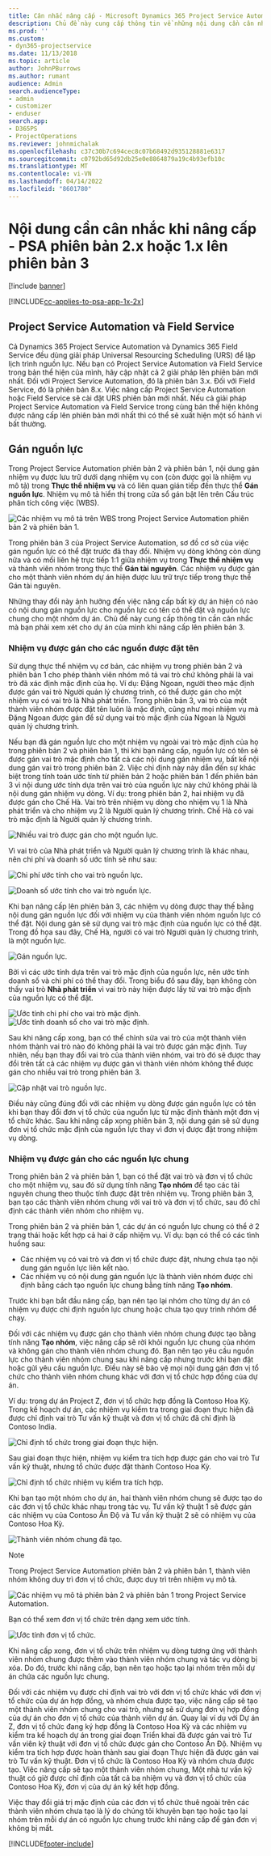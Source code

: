 ```yaml
---
title: Cân nhắc nâng cấp - Microsoft Dynamics 365 Project Service Automation phiên bản 2.x hoặc 1.x lên phiên bản 3
description: Chủ đề này cung cấp thông tin về những nội dung cần cân nhắc bạn phải thực hiện khi nâng cấp từ Project Service Automation phiên bản 2.x hoặc 1.x lên phiên bản 3.
ms.prod: ''
ms.custom:
- dyn365-projectservice
ms.date: 11/13/2018
ms.topic: article
author: JohnPBurrows
ms.author: rumant
audience: Admin
search.audienceType:
- admin
- customizer
- enduser
search.app:
- D365PS
- ProjectOperations
ms.reviewer: johnmichalak
ms.openlocfilehash: c37c30b7c694cec8c07b68492d935128881e6317
ms.sourcegitcommit: c0792bd65d92db25e0e8864879a19c4b93efb10c
ms.translationtype: MT
ms.contentlocale: vi-VN
ms.lasthandoff: 04/14/2022
ms.locfileid: "8601780"
---
```

# <a name="upgrade-considerations---psa-version-2x-or-1x-to-version-3"></a>Nội dung cần cân nhắc khi nâng cấp - PSA phiên bản 2.x hoặc 1.x lên phiên bản 3

[!include [banner](../includes/psa-now-project-operations.md)]

[!INCLUDE[cc-applies-to-psa-app-1x-2x](../includes/cc-applies-to-psa-app-1x-2x.md)]

## <a name="project-service-automation-and-field-service"></a>Project Service Automation và Field Service
Cả Dynamics 365 Project Service Automation và Dynamics 365 Field Service đều dùng giải pháp Universal Resourcing Scheduling (URS) để lập lịch trình nguồn lực. Nếu bạn có Project Service Automation và Field Service trong bản thể hiện của mình, hãy cập nhật cả 2 giải pháp lên phiên bản mới nhất. Đối với Project Service Automation, đó là phiên bản 3.x. Đối với Field Service, đó là phiên bản 8.x. Việc nâng cấp Project Service Automation hoặc Field Service sẽ cài đặt URS phiên bản mới nhất. Nếu cả giải pháp Project Service Automation và Field Service trong cùng bản thể hiện không được nâng cấp lên phiên bản mới nhất thì có thể sẽ xuất hiện một số hành vi bất thường.

## <a name="resource-assignments"></a>Gán nguồn lực
Trong Project Service Automation phiên bản 2 và phiên bản 1, nội dung gán nhiệm vụ được lưu trữ dưới dạng nhiệm vụ con (còn được gọi là nhiệm vụ mô tả) trong **Thực thể nhiệm vụ** và có liên quan gián tiếp đến thực thể **Gán nguồn lực**. Nhiệm vụ mô tả hiển thị trong cửa sổ gán bật lên trên Cấu trúc phân tích công việc (WBS).

![Các nhiệm vụ mô tả trên WBS trong Project Service Automation phiên bản 2 và phiên bản 1.](media/upgrade-line-task-01.png)

Trong phiên bản 3 của Project Service Automation, sơ đồ cơ sở của việc gán nguồn lực có thể đặt trước đã thay đổi. Nhiệm vụ dòng không còn dùng nữa và có mối liên hệ trực tiếp 1:1 giữa nhiệm vụ trong **Thực thể nhiệm vụ** và thành viên nhóm trong thực thể **Gán tài nguyên**. Các nhiệm vụ được gán cho một thành viên nhóm dự án hiện được lưu trữ trực tiếp trong thực thể Gán tài nguyên.  

Những thay đổi này ảnh hưởng đến việc nâng cấp bất kỳ dự án hiện có nào có nội dung gán nguồn lực cho nguồn lực có tên có thể đặt và nguồn lực chung cho một nhóm dự án. Chủ đề này cung cấp thông tin cần cân nhắc mà bạn phải xem xét cho dự án của mình khi nâng cấp lên phiên bản 3. 

### <a name="tasks-assigned-to-named-resources"></a>Nhiệm vụ được gán cho các nguồn được đặt tên
Sử dụng thực thể nhiệm vụ cơ bản, các nhiệm vụ trong phiên bản 2 và phiên bản 1 cho phép thành viên nhóm mô tả vai trò chứ không phải là vai trò đã xác định mặc định của họ. Ví dụ: Đặng Ngoan, người theo mặc định được gán vai trò Người quản lý chương trình, có thể được gán cho một nhiệm vụ có vai trò là Nhà phát triển. Trong phiên bản 3, vai trò của một thành viên nhóm được đặt tên luôn là mặc định, cũng như mọi nhiệm vụ mà Đặng Ngoan được gán để sử dụng vai trò mặc định của Ngoan là Người quản lý chương trình.

Nếu bạn đã gán nguồn lực cho một nhiệm vụ ngoài vai trò mặc định của họ trong phiên bản 2 và phiên bản 1, thì khi bạn nâng cấp, nguồn lực có tên sẽ được gán vai trò mặc định cho tất cả các nội dung gán nhiệm vụ, bất kể nội dung gán vai trò trong phiên bản 2. Việc chỉ định này này dẫn đến sự khác biệt trong tính toán ước tính từ phiên bản 2 hoặc phiên bản 1 đến phiên bản 3 vì nội dung ước tính dựa trên vai trò của nguồn lực này chứ không phải là nội dung gán nhiệm vụ dòng. Ví dụ: trong phiên bản 2, hai nhiệm vụ đã được gán cho Chế Hà. Vai trò trên nhiệm vụ dòng cho nhiệm vụ 1 là Nhà phát triển và cho nhiệm vụ 2 là Người quản lý chương trình. Chế Hà có vai trò mặc định là Người quản lý chương trình.

![Nhiều vai trò được gán cho một nguồn lực.](media/upgrade-multiple-roles-02.png)

Vì vai trò của Nhà phát triển và Người quản lý chương trình là khác nhau, nên chi phí và doanh số ước tính sẽ như sau:

![Chi phí ước tính cho vai trò nguồn lực.](media/upggrade-cost-estimates-03.png)

![Doanh số ước tính cho vai trò nguồn lực.](media/upgrade-sales-estimates-04.png)

Khi bạn nâng cấp lên phiên bản 3, các nhiệm vụ dòng được thay thế bằng nội dung gán nguồn lực đối với nhiệm vụ của thành viên nhóm nguồn lực có thể đặt. Nội dung gán sẽ sử dụng vai trò mặc định của nguồn lực có thể đặt. Trong đồ họa sau đây, Chế Hà, người có vai trò Người quản lý chương trình, là một nguồn lực.

![Gán nguồn lực.](media/resource-assignment-v2-05.png)

Bởi vì các ước tính dựa trên vai trò mặc định của nguồn lực, nên ước tính doanh số và chi phí có thể thay đổi. Trong biểu đồ sau đây, bạn không còn thấy vai trò **Nhà phát triển** vì vai trò này hiện được lấy từ vai trò mặc định của nguồn lực có thể đặt.

![Ước tính chi phí cho vai trò mặc định.](media/resource-assignment-cost-estimate-06.png)
![Ước tính doanh số cho vai trò mặc định.](media/resource-assignment-sales-estimate-07.png)

Sau khi nâng cấp xong, bạn có thể chỉnh sửa vai trò của một thành viên nhóm thành vai trò nào đó không phải là vai trò được gán mặc định. Tuy nhiên, nếu bạn thay đổi vai trò của thành viên nhóm, vai trò đó sẽ được thay đổi trên tất cả các nhiệm vụ được gán vì thành viên nhóm không thể được gán cho nhiều vai trò trong phiên bản 3.

![Cập nhật vai trò nguồn lực.](media/resource-role-assignment-08.png)

Điều này cũng đúng đối với các nhiệm vụ dòng được gán nguồn lực có tên khi bạn thay đổi đơn vị tổ chức của nguồn lực từ mặc định thành một đơn vị tổ chức khác. Sau khi nâng cấp xong phiên bản 3, nội dung gán sẽ sử dụng đơn vị tổ chức mặc định của nguồn lực thay vì đơn vị được đặt trong nhiệm vụ dòng.

### <a name="tasks-assigned-to-generic-resources"></a>Nhiệm vụ được gán cho các nguồn lực chung
Trong phiên bản 2 và phiên bản 1, bạn có thể đặt vai trò và đơn vị tổ chức cho một nhiệm vụ, sau đó sử dụng tính năng **Tạo nhóm** để tạo các tài nguyên chung theo thuộc tính được đặt trên nhiệm vụ. Trong phiên bản 3, bạn tạo các thành viên nhóm chung với vai trò và đơn vị tổ chức, sau đó chỉ định các thành viên nhóm cho nhiệm vụ.

Trong phiên bản 2 và phiên bản 1, các dự án có nguồn lực chung có thể ở 2 trạng thái hoặc kết hợp cả hai ở cấp nhiệm vụ. Ví dụ: bạn có thể có các tình huống sau:

- Các nhiệm vụ có vai trò và đơn vị tổ chức được đặt, nhưng chưa tạo nội dung gán nguồn lực liên kết nào.
- Các nhiệm vụ có nội dung gán nguồn lực là thành viên nhóm được chỉ định bằng cách tạo nguồn lực chung bằng tính năng **Tạo nhóm**.

Trước khi bạn bắt đầu nâng cấp, bạn nên tạo lại nhóm cho từng dự án có nhiệm vụ được chỉ định nguồn lực chung hoặc chưa tạo quy trình nhóm để chạy.

Đối với các nhiệm vụ được gán cho thành viên nhóm chung được tạo bằng tính năng **Tạo nhóm**, việc nâng cấp sẽ rời khỏi nguồn lực chung của nhóm và không gán cho thành viên nhóm chung đó. Bạn nên tạo yêu cầu nguồn lực cho thành viên nhóm chung sau khi nâng cấp nhưng trước khi bạn đặt hoặc gửi yêu cầu nguồn lực. Điều này sẽ bảo vệ mọi nội dung gán đơn vị tổ chức cho thành viên nhóm chung khác với đơn vị tổ chức hợp đồng của dự án.

Ví dụ: trong dự án Project Z, đơn vị tổ chức hợp đồng là Contoso Hoa Kỳ. Trong kế hoạch dự án, các nhiệm vụ kiểm tra trong giai đoạn thực hiện đã được chỉ định vai trò Tư vấn kỹ thuật và đơn vị tổ chức đã chỉ định là Contoso India.

![Chỉ định tổ chức trong giai đoạn thực hiện.](media/org-unit-assignment-09.png)

Sau giai đoạn thực hiện, nhiệm vụ kiểm tra tích hợp được gán cho vai trò Tư vấn kỹ thuật, nhưng tổ chức được đặt thành Contoso Hoa Kỳ.  

![Chỉ định tổ chức nhiệm vụ kiểm tra tích hợp.](media/org-unit-generate-team-10.png)

Khi bạn tạo một nhóm cho dự án, hai thành viên nhóm chung sẽ được tạo do các đơn vị tổ chức khác nhau trong tác vụ. Tư vấn kỹ thuật 1 sẽ được gán các nhiệm vụ của Contoso Ấn Độ và Tư vấn kỹ thuật 2 sẽ có nhiệm vụ của Contoso Hoa Kỳ.  

![Thành viên nhóm chung đã tạo.](media/org-unit-assignments-multiple-resources-11.png)

> [!NOTE]
> Trong Project Service Automation phiên bản 2 và phiên bản 1, thành viên nhóm không duy trì đơn vị tổ chức, được duy trì trên nhiệm vụ mô tả.

![Các nhiệm vụ mô tả phiên bản 2 và phiên bản 1 trong Project Service Automation.](media/line-tasks-12.png)

Bạn có thể xem đơn vị tổ chức trên dạng xem ước tính. 

![Ước tính đơn vị tổ chức.](media/org-unit-estimates-view-13.png)
 
Khi nâng cấp xong, đơn vị tổ chức trên nhiệm vụ dòng tương ứng với thành viên nhóm chung được thêm vào thành viên nhóm chung và tác vụ dòng bị xóa. Do đó, trước khi nâng cấp, bạn nên tạo hoặc tạo lại nhóm trên mỗi dự án chứa các nguồn lực chung.

Đối với các nhiệm vụ được chỉ định vai trò với đơn vị tổ chức khác với đơn vị tổ chức của dự án hợp đồng, và nhóm chưa được tạo, việc nâng cấp sẽ tạo một thành viên nhóm chung cho vai trò, nhưng sẽ sử dụng đơn vị hợp đồng của dự án cho đơn vị tổ chức của thành viên dự án. Quay lại ví dụ với Dự án Z, đơn vị tổ chức đang ký hợp đồng là Contoso Hoa Kỳ và các nhiệm vụ kiểm tra kế hoạch dự án trong giai đoạn Triển khai đã được gán vai trò Tư vấn viên kỹ thuật với đơn vị tổ chức được gán cho Contoso Ấn Độ. Nhiệm vụ kiểm tra tích hợp được hoàn thành sau giai đoạn Thực hiện đã được gán vai trò Tư vấn kỹ thuật. Đơn vị tổ chức là Contoso Hoa Kỳ và nhóm chưa được tạo. Việc nâng cấp sẽ tạo một thành viên nhóm chung, Một nhà tư vấn kỹ thuật có giờ được chỉ định của tất cả ba nhiệm vụ và đơn vị tổ chức của Contoso Hoa Kỳ, đơn vị của dự án ký kết hợp đồng.   
 
Việc thay đổi giá trị mặc định của các đơn vị tổ chức thuê ngoài trên các thành viên nhóm chưa tạo là lý do chúng tôi khuyên bạn tạo hoặc tạo lại nhóm trên mỗi dự án có nguồn lực chung trước khi nâng cấp để gán đơn vị không bị mất.



[!INCLUDE[footer-include](../includes/footer-banner.md)]

